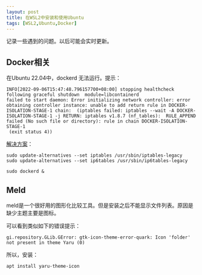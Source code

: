 ```yaml
---
layout: post
title: 在WSL2中安装和使用Ubuntu
tags: [WSL2,Ubuntu,Docker]
---
```


记录一些遇到的问题。以后可能会实时更新。

<!--break-->

## Docker相关

在Ubuntu 22.04中，dockerd 无法运行。提示：

```
INFO[2022-09-06T15:47:48.796157700+08:00] stopping healthcheck following graceful shutdown  module=libcontainerd
failed to start daemon: Error initializing network controller: error obtaining controller instance: unable to add return rule in DOCKER-ISOLATION-STAGE-1 chain:  (iptables failed: iptables --wait -A DOCKER-ISOLATION-STAGE-1 -j RETURN: iptables v1.8.7 (nf_tables):  RULE_APPEND failed (No such file or directory): rule in chain DOCKER-ISOLATION-STAGE-1
 (exit status 4))
```

[解决方案](https://github.com/microsoft/WSL/issues/6655#issuecomment-1142933322)：

```
sudo update-alternatives --set iptables /usr/sbin/iptables-legacy
sudo update-alternatives --set ip6tables /usr/sbin/ip6tables-legacy

sudo dockerd &
```

## Meld

meld是一个很好用的图形化比较工具。但是安装之后不能显示文件列表。原因是缺少主题主要是图标。

可以看到类似如下的错误提示：

```
gi.repository.GLib.GError: gtk-icon-theme-error-quark: Icon 'folder' not present in theme Yaru (0)
```

所以，安装：

```
apt install yaru-theme-icon
```
